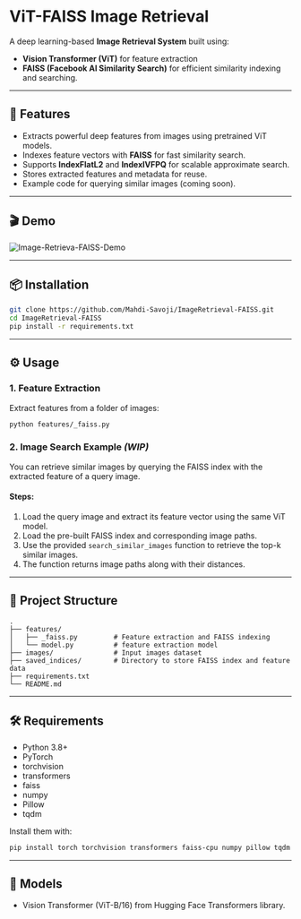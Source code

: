 # ViT-FAISS Image Retrieval

A deep learning-based **Image Retrieval System** built using:

- **Vision Transformer (ViT)** for feature extraction
- **FAISS (Facebook AI Similarity Search)** for efficient similarity indexing and searching.

------

## 🚀 Features

- Extracts powerful deep features from images using pretrained ViT models.
- Indexes feature vectors with **FAISS** for fast similarity search.
- Supports **IndexFlatL2** and **IndexIVFPQ** for scalable approximate search.
- Stores extracted features and metadata for reuse.
- Example code for querying similar images (coming soon).

------

## 🎬 Demo

![Image-Retrieva-FAISS-Demo](output.gif)

------

## 📦 Installation

```bash
git clone https://github.com/Mahdi-Savoji/ImageRetrieval-FAISS.git
cd ImageRetrieval-FAISS
pip install -r requirements.txt
```

------

## ⚙️ Usage

### 1. Feature Extraction

Extract features from a folder of images:

```bash
python features/_faiss.py
```

### 2. Image Search Example *(WIP)*

You can retrieve similar images by querying the FAISS index with the extracted feature of a query image.

#### Steps:

1. Load the query image and extract its feature vector using the same ViT model.
2. Load the pre-built FAISS index and corresponding image paths.
3. Use the provided `search_similar_images` function to retrieve the top-k similar images.
4. The function returns image paths along with their distances.

------

## 📂 Project Structure

```
.
├── features/
│   ├── _faiss.py         # Feature extraction and FAISS indexing
│   └── model.py          # feature extraction model
├── images/               # Input images dataset
├── saved_indices/        # Directory to store FAISS index and feature data
├── requirements.txt
└── README.md
```

------

## 🛠️ Requirements

- Python 3.8+
- PyTorch
- torchvision
- transformers
- faiss
- numpy
- Pillow
- tqdm

Install them with:

```bash
pip install torch torchvision transformers faiss-cpu numpy pillow tqdm
```

------

## 🤖 Models

- Vision Transformer (ViT-B/16) from Hugging Face Transformers library.

